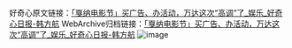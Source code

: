 好奇心原文链接：[「戛纳电影节」买广告、办活动，万达这次“高调”了_娱乐_好奇心日报-韩方航](https://www.qdaily.com/articles/9522.html)
WebArchive归档链接：[「戛纳电影节」买广告、办活动，万达这次“高调”了_娱乐_好奇心日报-韩方航](http://web.archive.org/web/20190623154445/https://www.qdaily.com/articles/9522.html)
![image](http://ww3.sinaimg.cn/large/007d5XDply1g3vfhs16qej30u02y4qv5)
